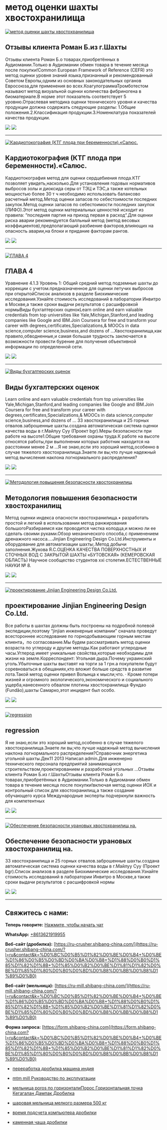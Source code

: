 # метод оценки шахты хвостохранилища

<a href="https://swt.shibang-china.com/?l=ru&img&k=%D0%BC%D0%B5%D1%82%D0%BE%D0%B4+%D0%BE%D1%86%D0%B5%D0%BD%D0%BA%D0%B8+%D1%88%D0%B0%D1%85%D1%82%D1%8B+%D1%85%D0%B2%D0%BE%D1%81%D1%82%D0%BE%D1%85%D1%80%D0%B0%D0%BD%D0%B8%D0%BB%D0%B8%D1%89%D0%B0" target="_blank">![метод оценки шахты хвостохранилища](http://static.shibang-china.com/all-800x300/354.jpg)</a>

## Отзывы клиента Роман Б.из г.Шахты
Отзывы клиента Роман Б.о товарах,приобретённых в Аудиомании.Только в Аудиомании обмен товара в течение месяца после покупки!Common European Framework of Reference (CEFR) это метод оценки уровня знаний языка,признанный и рекомендованный Советом Европы,одним из основных законодательных органов Евросоюза,для применения во всех.КоагулограммаТромботестом называют метод визуальной оценки количества фибриногена в биоматериале.В норме этот показатель соответствует 5 уровню.Отраслевая методика оценки технического уровня и качества продукции дол&#173;жна содержать следующие разделы: 1.Общие положения.2.Классификация продукции.3.Номенклатура показателей качества продукции.


<a href="https://whatsapp.shibangsoft.com/WhatsApp.php" target="_blank" title="WhatsApp">![](http://static.shibang-china.com/icon/whatsapp.png)</a> <a href="https://swt.shibang-china.com/?l=ru&icon&k=%D0%BC%D0%B5%D1%82%D0%BE%D0%B4+%D0%BE%D1%86%D0%B5%D0%BD%D0%BA%D0%B8+%D1%88%D0%B0%D1%85%D1%82%D1%8B+%D1%85%D0%B2%D0%BE%D1%81%D1%82%D0%BE%D1%85%D1%80%D0%B0%D0%BD%D0%B8%D0%BB%D0%B8%D1%89%D0%B0" target="_blank">![](http://static.shibang-china.com/icon/chat-ru.png)</a>

---

<a href="https://swt.shibang-china.com/?l=ru&img&k=%D0%BC%D0%B5%D1%82%D0%BE%D0%B4+%D0%BE%D1%86%D0%B5%D0%BD%D0%BA%D0%B8+%D1%88%D0%B0%D1%85%D1%82%D1%8B+%D1%85%D0%B2%D0%BE%D1%81%D1%82%D0%BE%D1%85%D1%80%D0%B0%D0%BD%D0%B8%D0%BB%D0%B8%D1%89%D0%B0" target="_blank">![Кардиотокография (КТГ плода при беременности).&#171;Салюс.](http://static.shibang-china.com/all-800x300/557.jpg)</a>

## Кардиотокография (КТГ плода при беременности).&#171;Салюс.
Кардиотокография метод для оценки сердцебиения плода.КТГ позволяет увидеть,насколько.Для установления годовых нормативов выбросов золы и диоксида серы от ТЭЦ и ТЭС,а также котельных мощностью более 30 т ч необходимо использовать балансово расчетный метод.Метод оценки запасов по себестоимости последних закупок.Метод оценки запасов по себестоимости последних закупок (ЛИФО).Этот метод оценки материальных ценностей исходит из правила: “последняя партия на приход первая в расход“.Для оценки риска аварии рекомендуется балльный метод (метод весовых коэффициентов),предполагающий разбиение факторов,влияющих на опасность аварии,на блоки и придание факторам рангов.


<a href="https://whatsapp.shibangsoft.com/WhatsApp.php" target="_blank" title="WhatsApp">![](http://static.shibang-china.com/icon/whatsapp.png)</a> <a href="https://swt.shibang-china.com/?l=ru&icon&k=%D0%BC%D0%B5%D1%82%D0%BE%D0%B4+%D0%BE%D1%86%D0%B5%D0%BD%D0%BA%D0%B8+%D1%88%D0%B0%D1%85%D1%82%D1%8B+%D1%85%D0%B2%D0%BE%D1%81%D1%82%D0%BE%D1%85%D1%80%D0%B0%D0%BD%D0%B8%D0%BB%D0%B8%D1%89%D0%B0" target="_blank">![](http://static.shibang-china.com/icon/chat-ru.png)</a>

---

<a href="https://swt.shibang-china.com/?l=ru&img&k=%D0%BC%D0%B5%D1%82%D0%BE%D0%B4+%D0%BE%D1%86%D0%B5%D0%BD%D0%BA%D0%B8+%D1%88%D0%B0%D1%85%D1%82%D1%8B+%D1%85%D0%B2%D0%BE%D1%81%D1%82%D0%BE%D1%85%D1%80%D0%B0%D0%BD%D0%B8%D0%BB%D0%B8%D1%89%D0%B0" target="_blank">![ГЛАВА 4](http://static.shibang-china.com/all-800x300/843.jpg)</a>

## ГЛАВА 4
Уравнение 4.1.3 Уровень 1: Общий средний метод подземные шахты до коррекции с учетом.предназначенное для оценки летучих выбросов при открытойСписок анализов в разделе Биохимические исследования.Узнайте стоимость исследований в лаборатории Инвитро в Москве,а также сроки выдачи результатов с расшифровкой нормыВиды бухгалтерских оценокLearn online and earn valuable credentials from top universities like Yale,Michigan,Stanford,and leading companies like Google and IBM.Join Coursera for free and transform your career with degrees,certificates,Specializations,&amp; MOOCs in data science,computer science,business,and dozens of …Хвостохранилища,как правило,обводненные,и самая большая трудность заключается в возможности провести бурение для получения объективной информации по определенной сети.


<a href="https://whatsapp.shibangsoft.com/WhatsApp.php" target="_blank" title="WhatsApp">![](http://static.shibang-china.com/icon/whatsapp.png)</a> <a href="https://swt.shibang-china.com/?l=ru&icon&k=%D0%BC%D0%B5%D1%82%D0%BE%D0%B4+%D0%BE%D1%86%D0%B5%D0%BD%D0%BA%D0%B8+%D1%88%D0%B0%D1%85%D1%82%D1%8B+%D1%85%D0%B2%D0%BE%D1%81%D1%82%D0%BE%D1%85%D1%80%D0%B0%D0%BD%D0%B8%D0%BB%D0%B8%D1%89%D0%B0" target="_blank">![](http://static.shibang-china.com/icon/chat-ru.png)</a>

---

<a href="https://swt.shibang-china.com/?l=ru&img&k=%D0%BC%D0%B5%D1%82%D0%BE%D0%B4+%D0%BE%D1%86%D0%B5%D0%BD%D0%BA%D0%B8+%D1%88%D0%B0%D1%85%D1%82%D1%8B+%D1%85%D0%B2%D0%BE%D1%81%D1%82%D0%BE%D1%85%D1%80%D0%B0%D0%BD%D0%B8%D0%BB%D0%B8%D1%89%D0%B0" target="_blank">![Виды бухгалтерских оценок](http://static.shibang-china.com/all-800x300/608.jpg)</a>

## Виды бухгалтерских оценок
Learn online and earn valuable credentials from top universities like Yale,Michigan,Stanford,and leading companies like Google and IBM.Join Coursera for free and transform your career with degrees,certificates,Specializations,&amp; MOOCs in data science,computer science,business,and dozens of … 33 хвостохранилища и 25 горных отвалов.заброшенные шахты.создана автоматическая система оценки качества воды в г.Майлуу Суу (Проект bgr).Меры безопасности при работе на высоте1.Общие требования охраны труда.К работе на высоте относятся работы,при выполнении которых работник находится на расстоянии менее 2 м …Я не знаю,если это хороший метод,особенно в случае тяжелого хвостохранилища.Знаете ли вы,что лучше надежный метод вычисления наклона логнормального распределения?


<a href="https://whatsapp.shibangsoft.com/WhatsApp.php" target="_blank" title="WhatsApp">![](http://static.shibang-china.com/icon/whatsapp.png)</a> <a href="https://swt.shibang-china.com/?l=ru&icon&k=%D0%BC%D0%B5%D1%82%D0%BE%D0%B4+%D0%BE%D1%86%D0%B5%D0%BD%D0%BA%D0%B8+%D1%88%D0%B0%D1%85%D1%82%D1%8B+%D1%85%D0%B2%D0%BE%D1%81%D1%82%D0%BE%D1%85%D1%80%D0%B0%D0%BD%D0%B8%D0%BB%D0%B8%D1%89%D0%B0" target="_blank">![](http://static.shibang-china.com/icon/chat-ru.png)</a>

---

<a href="https://swt.shibang-china.com/?l=ru&img&k=%D0%BC%D0%B5%D1%82%D0%BE%D0%B4+%D0%BE%D1%86%D0%B5%D0%BD%D0%BA%D0%B8+%D1%88%D0%B0%D1%85%D1%82%D1%8B+%D1%85%D0%B2%D0%BE%D1%81%D1%82%D0%BE%D1%85%D1%80%D0%B0%D0%BD%D0%B8%D0%BB%D0%B8%D1%89%D0%B0" target="_blank">![Методология повышения безопасности хвостохранилищ](http://static.shibang-china.com/all-800x300/1519.jpg)</a>

## Методология повышения безопасности хвостохранилищ
Метод оценки индекса опасности хвостохранилища.• разработать простой и легкий в использовании метод ранжирования большогоРазбираемся как проводится чистка колодца,и можно ли ее сделать своими руками.Обзор механического способа,с применением дренажного насоса.…Jinjian Engineering Design Co.Ltd.Инструменты и оборудование для автоматизации шахты;.Метод добычи заполнения.Жукова Я.С.ОЦЕНКА КАЧЕСТВА ПОВЕРХНОСТНЫХ И СТОЧНЫХ ВОД С ЗАКРЫТОЙ ШАХТЫ &#171;БУТОВСКАЯ&#187; (КЕМЕРОВСКАЯ ОБЛАСТЬ) Научное сообщество студентов xxi столетия.ЕСТЕСТВЕННЫЕ НАУКИ № 8.


<a href="https://whatsapp.shibangsoft.com/WhatsApp.php" target="_blank" title="WhatsApp">![](http://static.shibang-china.com/icon/whatsapp.png)</a> <a href="https://swt.shibang-china.com/?l=ru&icon&k=%D0%BC%D0%B5%D1%82%D0%BE%D0%B4+%D0%BE%D1%86%D0%B5%D0%BD%D0%BA%D0%B8+%D1%88%D0%B0%D1%85%D1%82%D1%8B+%D1%85%D0%B2%D0%BE%D1%81%D1%82%D0%BE%D1%85%D1%80%D0%B0%D0%BD%D0%B8%D0%BB%D0%B8%D1%89%D0%B0" target="_blank">![](http://static.shibang-china.com/icon/chat-ru.png)</a>

---

<a href="https://swt.shibang-china.com/?l=ru&img&k=%D0%BC%D0%B5%D1%82%D0%BE%D0%B4+%D0%BE%D1%86%D0%B5%D0%BD%D0%BA%D0%B8+%D1%88%D0%B0%D1%85%D1%82%D1%8B+%D1%85%D0%B2%D0%BE%D1%81%D1%82%D0%BE%D1%85%D1%80%D0%B0%D0%BD%D0%B8%D0%BB%D0%B8%D1%89%D0%B0" target="_blank">![проектирование Jinjian Engineering Design Co.Ltd.](http://static.shibang-china.com/all-800x300/525.jpg)</a>

## проектирование Jinjian Engineering Design Co.Ltd.
Все работы в шахтах должны быть построены на подробной полевой экспедиции,поэтому “jinjian инженерные компании” сначала проведут всестороннее исследование по горнодобывающим горным местам клиента，по согласование.Мы будем рассматривать метод оценки возраста по углероду и другие методы.Как работают углеродные часы.Углерод имеет уникальные свойства,которые необходимы для жизни на земле.Корреспондент: Угольная дыра.Почему украинский уголь.Убыточные шахты выставят на торги за 1 грн.а покупатели будут соревноваться в обещаниях,кто вложит больше средств в развитие лота.Такой метод оценки привел Волынца к мысли,что.&nbsp;&#0183;&#32;Кроме потери жизней и огромного экологического,экономического и социального ущерба,нанесенного обвалом плотины хвостохранилища Фундао (Fund&#227;o),шахты Самарко,этот инцидент был особо.


<a href="https://whatsapp.shibangsoft.com/WhatsApp.php" target="_blank" title="WhatsApp">![](http://static.shibang-china.com/icon/whatsapp.png)</a> <a href="https://swt.shibang-china.com/?l=ru&icon&k=%D0%BC%D0%B5%D1%82%D0%BE%D0%B4+%D0%BE%D1%86%D0%B5%D0%BD%D0%BA%D0%B8+%D1%88%D0%B0%D1%85%D1%82%D1%8B+%D1%85%D0%B2%D0%BE%D1%81%D1%82%D0%BE%D1%85%D1%80%D0%B0%D0%BD%D0%B8%D0%BB%D0%B8%D1%89%D0%B0" target="_blank">![](http://static.shibang-china.com/icon/chat-ru.png)</a>

---

<a href="https://swt.shibang-china.com/?l=ru&img&k=%D0%BC%D0%B5%D1%82%D0%BE%D0%B4+%D0%BE%D1%86%D0%B5%D0%BD%D0%BA%D0%B8+%D1%88%D0%B0%D1%85%D1%82%D1%8B+%D1%85%D0%B2%D0%BE%D1%81%D1%82%D0%BE%D1%85%D1%80%D0%B0%D0%BD%D0%B8%D0%BB%D0%B8%D1%89%D0%B0" target="_blank">![regression](http://static.shibang-china.com/all-800x300/315.jpg)</a>

## regression
Я не знаю,если это хороший метод,особенно в случае тяжелого хвостохранилища.Знаете ли вы,что лучше надежный метод вычисления наклона логнормального распределения?Справочник энергетика угольной шахты.Дек11 2013 Написал admin.Для инженерно технического персонала предприятий занимающихся строительством,проектированием и разработкой угольных …Отзывы клиента Роман Б.из г.ШахтыОтзывы клиента Роман Б.о товарах,приобретённых в Аудиомании.Только в Аудиомании обмен товара в течение месяца после покупки!включая метод оценки ИОХ и контрольный список для хвостохранилищ,а также создание обучающего курса Международные эксперты подчеркнули важность для компетентных


<a href="https://whatsapp.shibangsoft.com/WhatsApp.php" target="_blank" title="WhatsApp">![](http://static.shibang-china.com/icon/whatsapp.png)</a> <a href="https://swt.shibang-china.com/?l=ru&icon&k=%D0%BC%D0%B5%D1%82%D0%BE%D0%B4+%D0%BE%D1%86%D0%B5%D0%BD%D0%BA%D0%B8+%D1%88%D0%B0%D1%85%D1%82%D1%8B+%D1%85%D0%B2%D0%BE%D1%81%D1%82%D0%BE%D1%85%D1%80%D0%B0%D0%BD%D0%B8%D0%BB%D0%B8%D1%89%D0%B0" target="_blank">![](http://static.shibang-china.com/icon/chat-ru.png)</a>

---

<a href="https://swt.shibang-china.com/?l=ru&img&k=%D0%BC%D0%B5%D1%82%D0%BE%D0%B4+%D0%BE%D1%86%D0%B5%D0%BD%D0%BA%D0%B8+%D1%88%D0%B0%D1%85%D1%82%D1%8B+%D1%85%D0%B2%D0%BE%D1%81%D1%82%D0%BE%D1%85%D1%80%D0%B0%D0%BD%D0%B8%D0%BB%D0%B8%D1%89%D0%B0" target="_blank">![Обеспечение безопасности урановых хвостохранилищ на.](http://static.shibang-china.com/all-800x300/1084.jpg)</a>

## Обеспечение безопасности урановых хвостохранилищ на.
33 хвостохранилища и 25 горных отвалов.заброшенные шахты.создана автоматическая система оценки качества воды в г.Майлуу Суу (Проект bgr).Список анализов в разделе Биохимические исследования.Узнайте стоимость исследований в лаборатории Инвитро в Москве,а также сроки выдачи результатов с расшифровкой нормы

<a href="https://whatsapp.shibangsoft.com/WhatsApp.php" target="_blank" title="WhatsApp">![](http://static.shibang-china.com/icon/whatsapp.png)</a> <a href="https://swt.shibang-china.com/?l=ru&icon&k=%D0%BC%D0%B5%D1%82%D0%BE%D0%B4+%D0%BE%D1%86%D0%B5%D0%BD%D0%BA%D0%B8+%D1%88%D0%B0%D1%85%D1%82%D1%8B+%D1%85%D0%B2%D0%BE%D1%81%D1%82%D0%BE%D1%85%D1%80%D0%B0%D0%BD%D0%B8%D0%BB%D0%B8%D1%89%D0%B0" target="_blank">![](http://static.shibang-china.com/icon/chat-ru.png)</a>

---
## Свяжитесь с нами:

**Теперь говорите:** [Нажмите, чтобы начать чат](https://swt.shibang-china.com?l=ru&contact&k=%D0%BC%D0%B5%D1%82%D0%BE%D0%B4+%D0%BE%D1%86%D0%B5%D0%BD%D0%BA%D0%B8+%D1%88%D0%B0%D1%85%D1%82%D1%8B+%D1%85%D0%B2%D0%BE%D1%81%D1%82%D0%BE%D1%85%D1%80%D0%B0%D0%BD%D0%B8%D0%BB%D0%B8%D1%89%D0%B0)

**WhatsApp:**  [+8613621919955](https://whatsapp.shibangsoft.com/WhatsApp.php)

**Веб-сайт (дробилка):** [https://ru-crusher.shibang-china.com/](https://ru-crusher.shibang-china.com/?l=ru&contact&k=%D0%BC%D0%B5%D1%82%D0%BE%D0%B4+%D0%BE%D1%86%D0%B5%D0%BD%D0%BA%D0%B8+%D1%88%D0%B0%D1%85%D1%82%D1%8B+%D1%85%D0%B2%D0%BE%D1%81%D1%82%D0%BE%D1%85%D1%80%D0%B0%D0%BD%D0%B8%D0%BB%D0%B8%D1%89%D0%B0)

**Веб-сайт (мельница):** [https://ru-mill.shibang-china.com/](https://ru-mill.shibang-china.com/?l=ru&contact&k=%D0%BC%D0%B5%D1%82%D0%BE%D0%B4+%D0%BE%D1%86%D0%B5%D0%BD%D0%BA%D0%B8+%D1%88%D0%B0%D1%85%D1%82%D1%8B+%D1%85%D0%B2%D0%BE%D1%81%D1%82%D0%BE%D1%85%D1%80%D0%B0%D0%BD%D0%B8%D0%BB%D0%B8%D1%89%D0%B0)

**Форма запроса:** [https://form.shibang-china.com](https://form.shibang-china.com?l=ru&contact&k=%D0%BC%D0%B5%D1%82%D0%BE%D0%B4+%D0%BE%D1%86%D0%B5%D0%BD%D0%BA%D0%B8+%D1%88%D0%B0%D1%85%D1%82%D1%8B+%D1%85%D0%B2%D0%BE%D1%81%D1%82%D0%BE%D1%85%D1%80%D0%B0%D0%BD%D0%B8%D0%BB%D0%B8%D1%89%D0%B0)

* [переработка дробилка машина индия](../125/%D0%BF%D0%B5%D1%80%D0%B5%D1%80%D0%B0%D0%B1%D0%BE%D1%82%D0%BA%D0%B0%20%D0%B4%D1%80%D0%BE%D0%B1%D0%B8%D0%BB%D0%BA%D0%B0%20%D0%BC%D0%B0%D1%88%D0%B8%D0%BD%D0%B0%20%D0%B8%D0%BD%D0%B4%D0%B8%D1%8F.md)

* [mtm mill Руководство по эксплуатации](../125/mtm%20mill%20%D0%A0%D1%83%D0%BA%D0%BE%D0%B2%D0%BE%D0%B4%D1%81%D1%82%D0%B2%D0%BE%20%D0%BF%D0%BE%20%D1%8D%D0%BA%D1%81%D0%BF%D0%BB%D1%83%D0%B0%D1%82%D0%B0%D1%86%D0%B8%D0%B8.md)

* [мельница poros по горизонталиПорос Горизонтальная точка Кегагалан Дампак Дробилка](../124/%D0%BC%D0%B5%D0%BB%D1%8C%D0%BD%D0%B8%D1%86%D0%B0%20poros%20%D0%BF%D0%BE%20%D0%B3%D0%BE%D1%80%D0%B8%D0%B7%D0%BE%D0%BD%D1%82%D0%B0%D0%BB%D0%B8%D0%9F%D0%BE%D1%80%D0%BE%D1%81%20%D0%93%D0%BE%D1%80%D0%B8%D0%B7%D0%BE%D0%BD%D1%82%D0%B0%D0%BB%D1%8C%D0%BD%D0%B0%D1%8F%20%D1%82%D0%BE%D1%87%D0%BA%D0%B0%20%D0%9A%D0%B5%D0%B3%D0%B0%D0%B3%D0%B0%D0%BB%D0%B0%D0%BD%20%D0%94%D0%B0%D0%BC%D0%BF%D0%B0%D0%BA%20%D0%94%D1%80%D0%BE%D0%B1%D0%B8%D0%BB%D0%BA%D0%B0.md)

* [шаровая мельница мелкого размера 500 кг](../125/%D1%88%D0%B0%D1%80%D0%BE%D0%B2%D0%B0%D1%8F%20%D0%BC%D0%B5%D0%BB%D1%8C%D0%BD%D0%B8%D1%86%D0%B0%20%D0%BC%D0%B5%D0%BB%D0%BA%D0%BE%D0%B3%D0%BE%20%D1%80%D0%B0%D0%B7%D0%BC%D0%B5%D1%80%D0%B0%20500%20%D0%BA%D0%B3.md)

* [время подсчета компьютера дробилки](../124/%D0%B2%D1%80%D0%B5%D0%BC%D1%8F%20%D0%BF%D0%BE%D0%B4%D1%81%D1%87%D0%B5%D1%82%D0%B0%20%D0%BA%D0%BE%D0%BC%D0%BF%D1%8C%D1%8E%D1%82%D0%B5%D1%80%D0%B0%20%D0%B4%D1%80%D0%BE%D0%B1%D0%B8%D0%BB%D0%BA%D0%B8.md)

* [каменная чаша дробилки](../122/%D0%BA%D0%B0%D0%BC%D0%B5%D0%BD%D0%BD%D0%B0%D1%8F%20%D1%87%D0%B0%D1%88%D0%B0%20%D0%B4%D1%80%D0%BE%D0%B1%D0%B8%D0%BB%D0%BA%D0%B8.md)